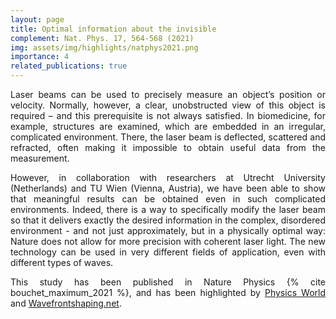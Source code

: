 ```yaml
---
layout: page
title: Optimal information about the invisible
complement: Nat. Phys. 17, 564-568 (2021)
img: assets/img/highlights/natphys2021.png
importance: 4
related_publications: true
---
```


<p align="justify"> 
Laser beams can be used to precisely measure an object’s position or velocity. Normally, however, a clear, unobstructed view of this object is required – and this prerequisite is not always satisfied. In biomedicine, for example, structures are examined, which are embedded in an irregular, complicated environment. There, the laser beam is deflected, scattered and refracted, often making it impossible to obtain useful data from the measurement.
</p>

<p align="justify"> 
However, in collaboration with researchers at Utrecht University (Netherlands) and TU Wien (Vienna, Austria), we have been able to show that meaningful results can be obtained even in such complicated environments. Indeed, there is a way to specifically modify the laser beam so that it delivers exactly the desired information in the complex, disordered environment - and not just approximately, but in a physically optimal way: Nature does not allow for more precision with coherent laser light. The new technology can be used in very different fields of application, even with different types of waves.

</p>

<p align="justify"> 
This study has been published in Nature Physics {% cite bouchet_maximum_2021 %}, and has been highlighted by <a href="https://physicsworld.com/a/complex-light-waves-measure-hidden-objects/">Physics World</a>  and <a href="https://www.wavefrontshaping.net/post/id/72">Wavefrontshaping.net</a>.
</p>
